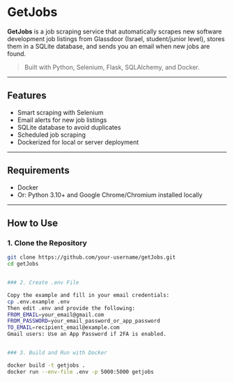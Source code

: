# GetJobs

**GetJobs** is a job scraping service that automatically scrapes new software development job listings from Glassdoor (Israel, student/junior level), stores them in a SQLite database, and sends you an email when new jobs are found.

> Built with Python, Selenium, Flask, SQLAlchemy, and Docker.

---

##  Features

-  Smart scraping with Selenium 
-  Email alerts for new job listings
-  SQLite database to avoid duplicates
-  Scheduled job scraping
-  Dockerized for local or server deployment

---

##  Requirements

- Docker 
- Or: Python 3.10+ and Google Chrome/Chromium installed locally

---


## How to Use

### 1. Clone the Repository

```bash
git clone https://github.com/your-username/getJobs.git
cd getJobs


### 2. Create .env File

Copy the example and fill in your email credentials:
cp .env.example .env
Then edit .env and provide the following:
FROM_EMAIL=your_email@gmail.com
FROM_PASSWORD=your_email_password_or_app_password
TO_EMAIL=recipient_email@example.com
Gmail users: Use an App Password if 2FA is enabled.


### 3. Build and Run with Docker

docker build -t getjobs .
docker run --env-file .env -p 5000:5000 getjobs





